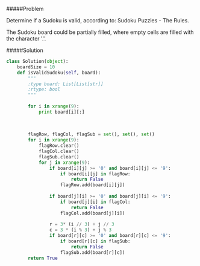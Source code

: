 #####Problem

Determine if a Sudoku is valid, according to: Sudoku Puzzles - The Rules.

The Sudoku board could be partially filled, where empty cells are filled with the character '.'.

#####Solution
```python
class Solution(object):
    boardSize = 10
    def isValidSudoku(self, board):
        """
        :type board: List[List[str]]
        :rtype: bool
        """
        
        for i in xrange(9):
            print board[i][:]
        
        
        
        flagRow, flagCol, flagSub = set(), set(), set()
        for i in xrange(9):
            flagRow.clear()
            flagCol.clear()
            flagSub.clear()
            for j in xrange(9):
                if board[i][j] >= '0' and board[i][j] <= '9':
                    if board[i][j] in flagRow:
                        return False
                    flagRow.add(board[i][j])
                
                if board[j][i] >= '0' and board[j][i] <= '9':
                    if board[j][i] in flagCol:
                        return False
                    flagCol.add(board[j][i])
                
                r = 3* (i // 3) + j // 3
                c = 3 * (i % 3) + j % 3
                if board[r][c] >= '0' and board[r][c] <= '9':
                    if board[r][c] in flagSub:
                        return False
                    flagSub.add(board[r][c])
        return True
                
        
```